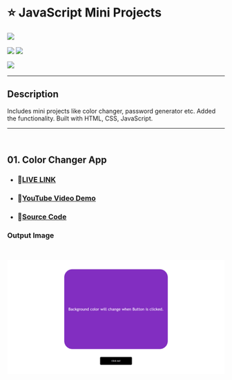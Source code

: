 # ⭐ JavaScript Mini Projects
![](https://img.shields.io/badge/JavaScript-Mini%20Projects-brightgreen)

![](https://img.shields.io/badge/JavaScript-CSS-blue)
![](https://img.shields.io/badge/Ineuron-LCO-red)

![](https://img.shields.io/badge/Shubham-Singh-blue)

<hr>

## Description

Includes mini projects like color changer, password generator etc. Added the functionality. Built with HTML, CSS, JavaScript.

<hr>

<br>


## 01. Color Changer App

- ### 📌[LIVE LINK](https://js-bgcolor.netlify.app/)

- ### 📌[YouTube Video Demo](https://youtu.be/xdoHFdeSXrs)

- ### 📌[Source Code](https://github.com/ShubhamSingh03/JavaScript_MiniProjects/tree/main/ColorChanger%20App)


### Output Image

<br>

![](./ScreenImagesProjects/JavaScript-Color-Changing-App.png)